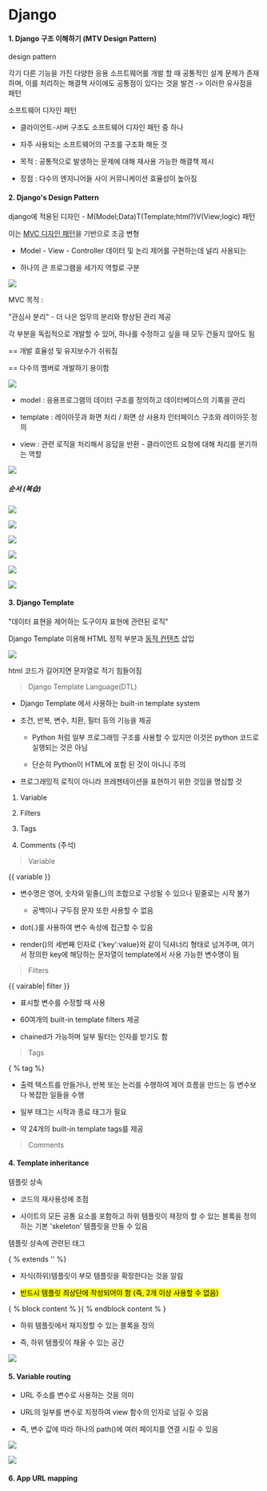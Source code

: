 # Django

#### 1. Django 구조 이해하기 (MTV Design Pattern)

design pattern

각기 다른 기능을 가진 다양한 응용 소프트웨어를 개발 할 때 공통적인 설계 문제가 존재하며, 이를 처리하는 해결책 사이에도 공통점이 있다는 것을 발견 -> 이러한 유사점을 패턴

소프트웨어 디자인 패턴

- 클라이언트-서버 구조도 소프트웨어 디자인 패턴 중 하나

- 자주 사용되는 소프트웨어의 구조를 구조화 해둔 것

- 목적 : 공통적으로 발생하는 문제에 대해 재사용 가능한 해결책 제시

- 장점 : 다수의 엔지니어들 사이 커뮤니케이션 효율성이 높아짐

#### 2. Django's Design Pattern

django에 적용된 디자인 - M(Model;Data)T(Template;html?)V(View;logic) 패턴

이는 <u>MVC 디자인 패턴</u>을 기반으로 조금 변형

- Model - View - Controller 데이터 및 논리 제어를 구현하는데 널리 사용되는

- 하나의 큰 프로그램을 세가지 역할로 구분

![](TIL0315_MTV_CRUD_assets/2023-03-15-09-12-47-image.png)

MVC 목적 :

"관심사 분리" - 더 나은 업무의 분리와 향상된 관리 제공

각 부분을 독립적으로 개발할 수 있어, 하나를 수정하고 싶을 때 모두 건들지 않아도 됨

== 개발 효율성 및 유지보수가 쉬워짐

== 다수의 멤버로 개발하기 용이함

![](TIL0315_MTV_CRUD_assets/2023-03-15-09-15-01-image.png)

- model : 응용프로그램의 데이터 구조를 정의하고 데이터베이스의 기록을 관리

- template : 레이아웃과 화면 처리 / 화면 상 사용자 인터페이스 구조와 레이아웃 정의

- view : 관련 로직을 처리해서 응답을 반환 - 클라이언트 요청에 대해 처리를 분기하는 역할

![](TIL0315_MTV_CRUD_assets/2023-03-15-09-20-48-image.png)

##### 순서 (복습)

![](TIL0315_MTV_CRUD_assets/2023-03-15-09-34-40-image.png)

![](TIL0315_MTV_CRUD_assets/2023-03-15-09-35-02-image.png)

![](TIL0315_MTV_CRUD_assets/2023-03-15-09-35-11-image.png)

![](TIL0315_MTV_CRUD_assets/2023-03-15-09-35-19-image.png)

![](TIL0315_MTV_CRUD_assets/2023-03-15-09-35-28-image.png)

![](TIL0315_MTV_CRUD_assets/2023-03-15-09-35-36-image.png)

#### 3. Django Template

"데이터 표현을 제어하는 도구이자 표현에 관련된 로직"

Django Template 이용해 HTML 정적 부분과 <u>동적 컨텐츠</u> 삽입

![](TIL0315_MTV_CRUD_assets/2023-03-15-09-39-33-image.png)

html 코드가 길어지면 문자열로 적기 힘들어짐

> Django Template Language(DTL)

- Django Template 에서 사용하는 built-in template system

- 조건, 반복, 변수, 치환, 필터 등의 기능을 제공
  
  - Python 처럼 일부 프로그래밍 구조를 사용할 수 있지만 이것은 python 코드로 실행되는 것은 아님
  
  - 단순히 Python이 HTML에 포함 된 것이 아니니 주의

- 프로그래밍적 로직이 아니라 프레젠테이션을 표현하기 위한 것임을 명심할 것
1. Variable

2. Filters

3. Tags

4. Comments (주석)

> Variable

{{ variable }}

- 변수명은 영어, 숫자와 밑줄(_)의 조합으로 구성될 수 있으나 밑줄로는 시작 불가
  
  - 공백이나 구두점 문자 또한 사용할 수 없음

- dot(.)를 사용하여 변수 속성에 접근할 수 있음

- render()의 세번째 인자로 {'key':value}와 같이 딕셔너리 형태로 넘겨주며, 여기서 정의한 key에 해당하는 문자열이 template에서 사용 가능한 변수명이 됨

> Filters

{{ vairable| filter }}

- 표시할 변수를 수정할 때 사용

- 60여개의 built-in template filters 제공

- chained가 가능하며 일부 필터는 인자를 받기도 함

>  Tags

{ % tag %}

- 출력 텍스트를 만들거나, 반복 또는 논리를 수행하여 제어 흐름을 만드는 등 변수보다 복잡한 일들을 수행

- 일부 태그는 시작과 종료 태그가 필요

- 약 24개의 built-in template tags를 제공

> Comments

#### 4. Template inheritance

템플릿 상속

- 코드의 재사용성에 초점

- 사이트의 모든 공통 요소를 포함하고 하위 템플릿이 재정의 할 수 있는 블록을 정의하는 기본 'skeleton' 템플릿을 만들 수 있음

템플릿 상속에 관련된 태그

{ % extends '' %}

- 자식(하위)템플릿이 부모 템플릿을 확장한다는 것을 알림

- <mark>반드시 템플릿 최상단에 작성되어야 함 (즉, 2개 이상 사용할 수 없음)</mark>

{ % block content % }{ % endblock content % }

- 하위 템플릿에서 재지정할 수 있는 블록을 정의

- 즉, 하위 템플릿이 채울 수 있는 공간

![](TIL0315_MTV_CRUD_assets/2023-03-15-10-33-08-image.png)

#### 5. Variable routing

- URL 주소를 변수로 사용하는 것을 의미

- URL의 일부를 변수로 지정하여 view 함수의 인자로 넘길 수 있음

- 즉, 변수 값에 따라 하나의 path()에 여러 페이지를 연결 시킬 수 있음

![](TIL0315_MTV_CRUD_assets/2023-03-15-11-03-16-image.png)

![](TIL0315_MTV_CRUD_assets/2023-03-15-11-03-35-image.png)

#### 6. App URL mapping








